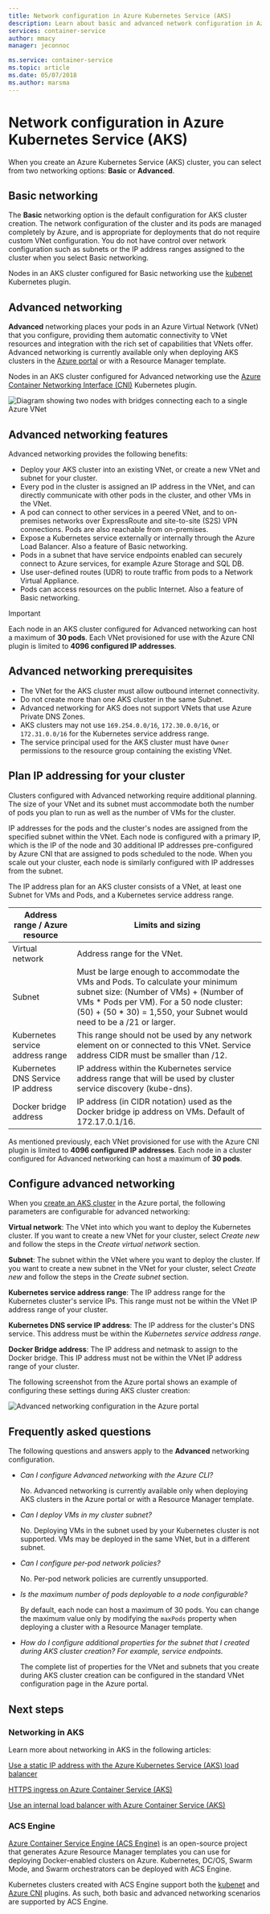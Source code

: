 ```yaml
---
title: Network configuration in Azure Kubernetes Service (AKS)
description: Learn about basic and advanced network configuration in Azure Kubernetes Service (AKS).
services: container-service
author: mmacy
manager: jeconnoc

ms.service: container-service
ms.topic: article
ms.date: 05/07/2018
ms.author: marsma
---
```


# Network configuration in Azure Kubernetes Service (AKS)

When you create an Azure Kubernetes Service (AKS) cluster, you can select from two networking options: **Basic** or **Advanced**.

## Basic networking

The **Basic** networking option is the default configuration for AKS cluster creation. The network configuration of the cluster and its pods are managed completely by Azure, and is appropriate for deployments that do not require custom VNet configuration. You do not have control over network configuration such as subnets or the IP address ranges assigned to the cluster when you select Basic networking.

Nodes in an AKS cluster configured for Basic networking use the [kubenet][kubenet] Kubernetes plugin.

## Advanced networking

**Advanced** networking places your pods in an Azure Virtual Network (VNet) that you configure, providing them automatic connectivity to VNet resources and integration with the rich set of capabilities that VNets offer.
Advanced networking is currently available only when deploying AKS clusters in the [Azure portal][portal] or with a Resource Manager template.

Nodes in an AKS cluster configured for Advanced networking use the [Azure Container Networking Interface (CNI)][cni-networking] Kubernetes plugin.

![Diagram showing two nodes with bridges connecting each to a single Azure VNet][advanced-networking-diagram-01]

## Advanced networking features

Advanced networking provides the following benefits:

* Deploy your AKS cluster into an existing VNet, or create a new VNet and subnet for your cluster.
* Every pod in the cluster is assigned an IP address in the VNet, and can directly communicate with other pods in the cluster, and other VMs in the VNet.
* A pod can connect to other services in a peered VNet, and to on-premises networks over ExpressRoute and site-to-site (S2S) VPN connections. Pods are also reachable from on-premises.
* Expose a Kubernetes service externally or internally through the Azure Load Balancer. Also a feature of Basic networking.
* Pods in a subnet that have service endpoints enabled can securely connect to Azure services, for example Azure Storage and SQL DB.
* Use user-defined routes (UDR) to route traffic from pods to a Network Virtual Appliance.
* Pods can access resources on the public Internet. Also a feature of Basic networking.

> [!IMPORTANT]
> Each node in an AKS cluster configured for Advanced networking can host a maximum of **30 pods**. Each VNet provisioned for use with the Azure CNI plugin is limited to **4096 configured IP addresses**.

## Advanced networking prerequisites

* The VNet for the AKS cluster must allow outbound internet connectivity.
* Do not create more than one AKS cluster in the same Subnet.
* Advanced networking for AKS does not support VNets that use Azure Private DNS Zones.
* AKS clusters may not use `169.254.0.0/16`, `172.30.0.0/16`, or `172.31.0.0/16` for the Kubernetes service address range.
* The service principal used for the AKS cluster must have `Owner` permissions to the resource group containing the existing VNet.

## Plan IP addressing for your cluster

Clusters configured with Advanced networking require additional planning. The size of your VNet and its subnet must accommodate both the number of pods you plan to run as well as the number of VMs for the cluster.

IP addresses for the pods and the cluster's nodes are assigned from the specified subnet within the VNet. Each node is configured with a primary IP, which is the IP of the node and 30 additional IP addresses pre-configured by Azure CNI that are assigned to pods scheduled to the node. When you scale out your cluster, each node is similarly configured with IP addresses from the subnet.

The IP address plan for an AKS cluster consists of a VNet, at least one Subnet for VMs and Pods, and a Kubernetes service address range.

| Address range / Azure resource | Limits and sizing |
| --------- | ------------- |
| Virtual network |  Address range for the VNet. |
| Subnet | Must be large enough to accommodate the VMs and Pods. To calculate your minimum subnet size: (Number of VMs) + (Number of VMs * Pods per VM). For a 50 node cluster: (50) + (50 * 30) = 1,550, your Subnet would need to be a /21 or larger. |
| Kubernetes service address range | This range should not be used by any network element on or connected to this VNet. Service address CIDR must be smaller than /12. |
| Kubernetes DNS Service IP address | IP address within the Kubernetes service address range that will be used by cluster service discovery (kube-dns). |
| Docker bridge address | IP address (in CIDR notation) used as the Docker bridge ip address on VMs. Default of 172.17.0.1/16. |

As mentioned previously, each VNet provisioned for use with the Azure CNI plugin is limited to **4096 configured IP addresses**. Each node in a cluster configured for Advanced networking can host a maximum of **30 pods**.

## Configure advanced networking

When you [create an AKS cluster](kubernetes-walkthrough-portal.md) in the Azure portal, the following parameters are configurable for advanced networking:

**Virtual network**: The VNet into which you want to deploy the Kubernetes cluster. If you want to create a new VNet for your cluster, select *Create new* and follow the steps in the *Create virtual network* section.

**Subnet**: The subnet within the VNet where you want to deploy the cluster. If you want to create a new subnet in the VNet for your cluster, select *Create new* and follow the steps in the *Create subnet* section.

**Kubernetes service address range**: The IP address range for the Kubernetes cluster's service IPs. This range must not be within the VNet IP address range of your cluster.

**Kubernetes DNS service IP address**:  The IP address for the cluster's DNS service. This address must be within the *Kubernetes service address range*.

**Docker Bridge address**: The IP address and netmask to assign to the Docker bridge. This IP address must not be within the VNet IP address range of your cluster.

The following screenshot from the Azure portal shows an example of configuring these settings during AKS cluster creation:

![Advanced networking configuration in the Azure portal][portal-01-networking-advanced]

## Frequently asked questions

The following questions and answers apply to the **Advanced** networking configuration.

* *Can I configure Advanced networking with the Azure CLI?*

  No. Advanced networking is currently available only when deploying AKS clusters in the Azure portal or with a Resource Manager template.

* *Can I deploy VMs in my cluster subnet?*

  No. Deploying VMs in the subnet used by your Kubernetes cluster is not supported. VMs may be deployed in the same VNet, but in a different subnet.

* *Can I configure per-pod network policies?*

  No. Per-pod network policies are currently unsupported.

* *Is the maximum number of pods deployable to a node configurable?*

  By default, each node can host a maximum of 30 pods. You can change the maximum value only by modifying the `maxPods` property when deploying a cluster with a Resource Manager template.

* *How do I configure additional properties for the subnet that I created during AKS cluster creation? For example, service endpoints.*

  The complete list of properties for the VNet and subnets that you create during AKS cluster creation can be configured in the standard VNet configuration page in the Azure portal.

## Next steps

### Networking in AKS

Learn more about networking in AKS in the following articles:

[Use a static IP address with the Azure Kubernetes Service (AKS) load balancer](static-ip.md)

[HTTPS ingress on Azure Container Service (AKS)](ingress.md)

[Use an internal load balancer with Azure Container Service (AKS)](internal-lb.md)

### ACS Engine

[Azure Container Service Engine (ACS Engine)][acs-engine] is an open-source project that generates Azure Resource Manager templates you can use for deploying Docker-enabled clusters on Azure. Kubernetes, DC/OS, Swarm Mode, and Swarm orchestrators can be deployed with ACS Engine.

Kubernetes clusters created with ACS Engine support both the [kubenet][kubenet] and [Azure CNI][cni-networking] plugins. As such, both basic and advanced networking scenarios are supported by ACS Engine.

<!-- IMAGES -->
[advanced-networking-diagram-01]: ./media/networking-overview/advanced-networking-diagram-01.png
[portal-01-networking-advanced]: ./media/networking-overview/portal-01-networking-advanced.png

<!-- LINKS - External -->
[acs-engine]: https://github.com/Azure/acs-engine
[cni-networking]: https://github.com/Azure/azure-container-networking/blob/master/docs/cni.md
[kubenet]: https://kubernetes.io/docs/concepts/cluster-administration/network-plugins/#kubenet
[portal]: https://portal.azure.com

<!-- LINKS - Internal -->
[aks-ssh]: aks-ssh.md
